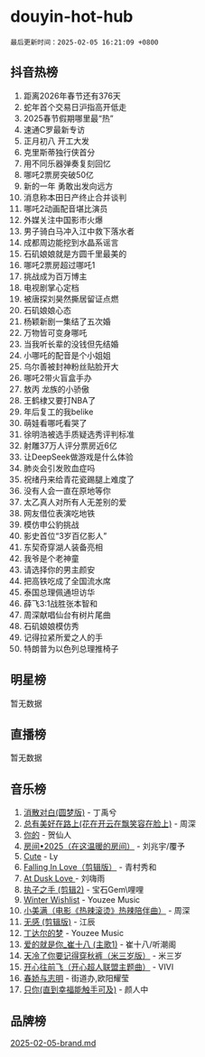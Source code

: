 # douyin-hot-hub

`最后更新时间：2025-02-05 16:21:09 +0800`

## 抖音热榜

1. 距离2026年春节还有376天
1. 蛇年首个交易日沪指高开低走
1. 2025春节假期哪里最“热”
1. 速通C罗最新专访
1. 正月初八 开工大发
1. 克里斯蒂独行侠首分
1. 用不同乐器弹奏复刻回忆
1. 哪吒2票房突破50亿
1. 新的一年 勇敢出发向远方
1. 消息称本田日产终止合并谈判
1. 哪吒2动画配音堪比演员
1. 外媒关注中国影市火爆
1. 男子骑白马冲入江中救下落水者
1. 成都周边能挖到水晶系谣言
1. 石矶娘娘就是方圆千里最美的
1. 哪吒2票房超过哪吒1
1. 挑战成为百万博主
1. 电视剧掌心定档
1. 被唐探刘昊然撕居留证点燃
1. 石矶娘娘心态
1. 杨颖新剧一集结了五次婚
1. 万物皆可变身哪吒
1. 当我听长辈的没钱但先结婚
1. 小哪吒的配音是个小姐姐
1. 乌尔善被封神粉丝贴脸开大
1. 哪吒2带火盲盒手办
1. 敖丙 龙族的小骄傲
1. 王鹤棣又要打NBA了
1. 年后复工的我belike
1. 萌娃看哪吒看哭了
1. 徐明浩被选手质疑选秀评判标准
1. 射雕37万人评分票房近6亿
1. 让DeepSeek做游戏是什么体验
1. 肺炎会引发败血症吗
1. 祝绪丹来给青花瓷踢腿上难度了
1. 没有人会一直在原地等你
1. 太乙真人对所有人无差别的爱
1. 网友借位表演吃地铁
1. 模仿申公豹挑战
1. 影史首位“3岁百亿影人”
1. 东契奇穿湖人装备亮相
1. 我爷是个老神童
1. 请选择你的男主颜安
1. 把高铁吃成了全国流水席
1. 泰国总理佩通坦访华
1. 薛飞3:1战胜张本智和
1. 周深献唱仙台有树片尾曲
1. 石矶娘娘模仿秀
1. 记得拉紧所爱之人的手
1. 特朗普为以色列总理推椅子

## 明星榜

暂无数据

## 直播榜

暂无数据

## 音乐榜

1. [消散对白(圆梦版)](https://sf5-hl-cdn-tos.douyinstatic.com/obj/tos-cn-ve-2774/og4jB5I5IizzoZVAAAzWgBMAsMDWoArfwBOiFs) - 丁禹兮
1. [总有美好在路上(花在开云在飘笑容在脸上)](https://sf5-hl-cdn-tos.douyinstatic.com/obj/tos-cn-ve-2774/oU5u7NwtfBIvaNhoQBszOvAlRiAoiWAVVyBMq4) - 周深
1. [你的](https://sf5-hl-cdn-tos.douyinstatic.com/obj/tos-cn-ve-2774/oYuIeKf42jB7sEV6B2upMdpYAgfrQWj0FeRegh) - 贺仙人
1. [房间•2025（在这温暖的房间）](https://sf5-hl-cdn-tos.douyinstatic.com/obj/tos-cn-ve-2774/oMzJcnT8BgIetASeBfwfEeBQVNfACiCifhfZP7g) - 刘兆宇/覆予
1. [Cute](https://sf5-hl-cdn-tos.douyinstatic.com/obj/tos-cn-ve-2774/o4IbIzHWKAAB4wsS5qMBRiiAlEBGTpQRNfFvuo) - Ly
1. [Falling In Love（剪辑版）](https://sf5-hl-cdn-tos.douyinstatic.com/obj/tos-cn-ve-2774/o8ajpA8zzgBPahbBIO8AcKGBLJezFCRd1wfP9f) - 青村秀和
1. [ At Dusk  Love ](https://sf5-hl-cdn-tos.douyinstatic.com/obj/tos-cn-ve-2774/o8CrpCf5CaYgI4ZrtQgMQAFEfuGqNnRSDQAPBc) - 刘嗨雨
1. [执子之手 (剪辑2)](https://sf5-hl-cdn-tos.douyinstatic.com/obj/tos-cn-ve-2774/oUoZLQjCc31XzqsBnBQUNgeKtYPBcgbFDwtfcu) - 宝石Gem\哩哩
1. [Winter Wishlist](https://sf5-hl-cdn-tos.douyinstatic.com/obj/tos-cn-ve-2774/oIIgUOeamCFCVAzxN6MFRLIBlLGpUqQxeeHrLE) - Youzee Music
1. [小美满（电影《热辣滚烫》热辣陪伴曲）](https://sf5-hl-cdn-tos.douyinstatic.com/obj/tos-cn-ve-2774/o0GAn2lSgfZIDUgtevCGDQYnFg4CwnrBaxbTZL) - 周深
1. [无感 (剪辑版)](https://sf6-cdn-tos.douyinstatic.com/obj/tos-cn-ve-2774/o0eIsUzJBDlQaQFC5OFlgbMEZC1TFYBftOBn6p) - 江辰
1. [丁达尔的梦](https://sf5-hl-cdn-tos.douyinstatic.com/obj/tos-cn-ve-2774/oMU3WirUZBVQkAC9ccG5P2IQirziZM2RTInUY) - Youzee Music
1. [爱的就是你_崔十八 (主歌1)](https://sf5-hl-cdn-tos.douyinstatic.com/obj/tos-cn-ve-2774/oI5BO5DhFZ6UTcNCnZaOCBLtZ7WIMQGfgnXf5E) - 崔十八/听潮阁
1. [天冷了你要记得穿秋裤（米三岁版）](https://sf5-hl-cdn-tos.douyinstatic.com/obj/tos-cn-ve-2774/oQlIwVIDWiZ6BQilAorS7MA0AgCkQDvcZAdm1) - 米三岁
1. [开心往前飞（开心超人联盟主题曲）](https://sf3-cdn-tos.douyinstatic.com/obj/tos-cn-ve-2774/9d8fb7c82cf1421fb93a9fe925275e0a) - VIVI
1. [春娇与志明](https://sf5-hl-cdn-tos.douyinstatic.com/obj/tos-cn-ve-2774/e530d8fceb7044b39707d7f9ff54add1) - 街道办,欧阳耀莹
1. [只你(直到幸福能触手可及)](https://sf5-hl-cdn-tos.douyinstatic.com/obj/tos-cn-ve-2774/o0lBkRDzFTeaVSUz3ZZSCBVtZ5DIMQGfgmEAuE) - 颜人中

## 品牌榜

[2025-02-05-brand.md](2025-02-05-brand.md)
